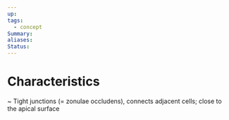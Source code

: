 ```yaml
---
up: 
tags:
  - concept
Summary: 
aliases: 
Status:
---
```

# Characteristics
~
Tight junctions (= zonulae occludens), connects adjacent cells; close to the apical surface
<!--SR:!2025-03-14,4,270-->